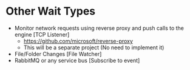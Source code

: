 ﻿# Other Wait Types
* Monitor network requests using reverse proxy and push calls to the engine [TCP Listener]
	* https://github.com/microsoft/reverse-proxy
	* This will be a separate project (No need to implement it)
* File/Folder Changes [File Watcher]
* RabbitMQ or any service bus [Subscribe to event]